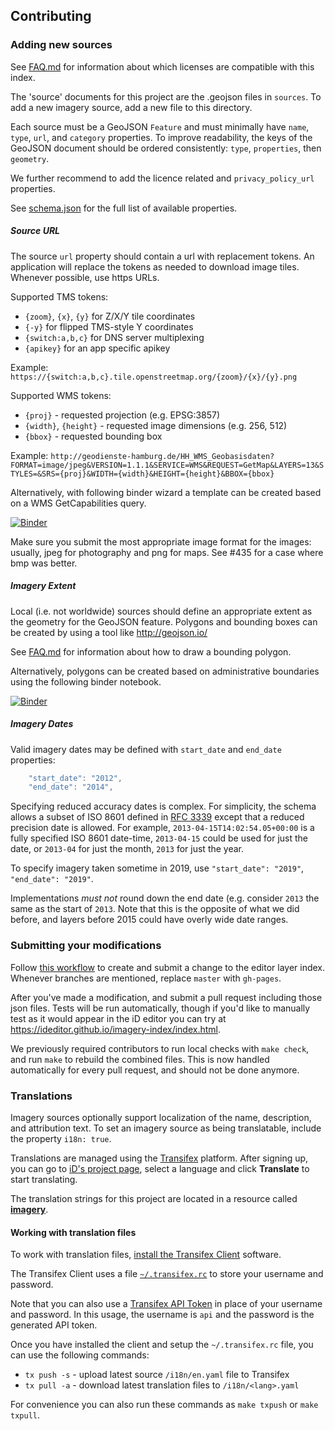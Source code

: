 ## Contributing

### Adding new sources

See [FAQ.md](FAQ.md#what-imagery-licenses-are-compatible-with-this-index) for information
about which licenses are compatible with this index.

The 'source' documents for this project are the .geojson files in `sources`. To add
a new imagery source, add a new file to this directory.

Each source must be a GeoJSON `Feature` and must minimally have `name`, `type`, `url`, and `category` properties.
To improve readability, the keys of the GeoJSON document should be ordered consistently: `type`, `properties`, then `geometry`.

We further recommend to add the licence related and `privacy_policy_url` properties.

See [schema.json](schema.json) for the full list of available properties.

##### Source URL

The source `url` property should contain a url with replacement tokens. An application will replace the tokens as needed to download image tiles. Whenever possible, use https URLs.

Supported TMS tokens:
- `{zoom}`, `{x}`, `{y}` for Z/X/Y tile coordinates
- `{-y}` for flipped TMS-style Y coordinates
- `{switch:a,b,c}` for DNS server multiplexing
- `{apikey}` for an app specific apikey

Example: `https://{switch:a,b,c}.tile.openstreetmap.org/{zoom}/{x}/{y}.png`

Supported WMS tokens:
- `{proj}` - requested projection (e.g. EPSG:3857)
- `{width}`, `{height}` - requested image dimensions (e.g. 256, 512)
- `{bbox}` - requested bounding box

Example: `http://geodienste-hamburg.de/HH_WMS_Geobasisdaten?FORMAT=image/jpeg&VERSION=1.1.1&SERVICE=WMS&REQUEST=GetMap&LAYERS=13&STYLES=&SRS={proj}&WIDTH={width}&HEIGHT={height}&BBOX={bbox}`

Alternatively, with following binder wizard a template can be created based on a WMS GetCapabilities query.

[![Binder](https://mybinder.org/badge_logo.svg)](https://mybinder.org/v2/gh/rbuffat/eli-helper/master?urlpath=apps%2F/create_wms_template_appmode.ipynb)

Make sure you submit the most appropriate image format for the images: usually, jpeg for photography and png for maps. See #435 for a case where bmp was better.

##### Imagery Extent

Local (i.e. not worldwide) sources should define an appropriate extent as the geometry for the GeoJSON feature. Polygons and bounding boxes can be created by using a tool like http://geojson.io/

See [FAQ.md](FAQ.md#how-can-i-draw-a-bounding-polygon) for information about how to draw a bounding polygon.

Alternatively, polygons can be created based on administrative boundaries using the following binder notebook.

[![Binder](https://mybinder.org/badge_logo.svg)](https://mybinder.org/v2/gh/rbuffat/eli-helper/master?urlpath=apps%2Fcreate_simplified_geometry_appmode.ipynb)


##### Imagery Dates

Valid imagery dates may be defined with `start_date` and `end_date` properties:
```js
    "start_date": "2012",
    "end_date": "2014",
```

Specifying reduced accuracy dates is complex. For simplicity, the schema allows
a subset of ISO 8601 defined in [RFC 3339](http://tools.ietf.org/html/rfc3339#section-5.6)
except that a reduced precision date is allowed. For example, `2013-04-15T14:02:54.05+00:00`
is a fully specified ISO 8601 date-time, `2013-04-15` could be used for just the date,
or `2013-04` for just the month, `2013` for just the year.

To specify imagery taken sometime in 2019, use `"start_date": "2019"`,
`"end_date": "2019"`.

Implementations *must not* round down the end date (e.g. consider `2013` the same as the
start of `2013`. Note that this is the opposite of what we did before, and layers before 2015 could have overly wide date ranges.

### Submitting your modifications

Follow [this workflow](https://gist.github.com/Chaser324/ce0505fbed06b947d962) to create and submit a change to the editor layer index. Whenever branches are mentioned, replace `master` with `gh-pages`.

After you've made a modification, and submit a pull request including those json files. Tests will be run automatically, though if you'd like to manually test as it would appear in the iD editor you can try at https://ideditor.github.io/imagery-index/index.html.

We previously required contributors to run local checks with `make check`, and run `make` to rebuild the combined files. This is now handled automatically for every pull request, and should not be done anymore.

### Translations

Imagery sources optionally support localization of the name, description, and
attribution text. To set an imagery source as being translatable, include the
property `i18n: true`.

Translations are managed using the
[Transifex](https://www.transifex.com/projects/p/id-editor/) platform.
After signing up, you can go to [iD's project page](https://www.transifex.com/projects/p/id-editor/),
select a language and click **Translate** to start translating.

The translation strings for this project are located in a resource called
[**imagery**](https://www.transifex.com/openstreetmap/id-editor/imagery/).


#### Working with translation files

To work with translation files,
[install the Transifex Client](https://docs.transifex.com/client/introduction) software.

The Transifex Client uses a file
[`~/.transifex.rc`](https://docs.transifex.com/client/client-configuration#-transifexrc)
to store your username and password.

Note that you can also use a
[Transifex API Token](https://docs.transifex.com/api/introduction#authentication)
in place of your username and password.  In this usage, the username is `api`
and the password is the generated API token.

Once you have installed the client and setup the `~/.transifex.rc` file, you can
use the following commands:

* `tx push -s`  - upload latest source `/i18n/en.yaml` file to Transifex
* `tx pull -a`  - download latest translation files to `/i18n/<lang>.yaml`

For convenience you can also run these commands as `make txpush` or `make txpull`.

